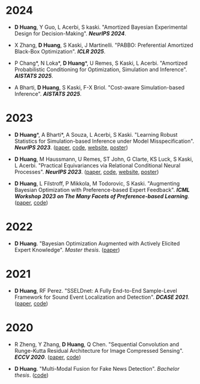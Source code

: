 # 2024

- **D Huang**, Y Guo, L Acerbi, S kaski. "Amortized Bayesian Experimental Design for Decision-Making". ***NeurIPS 2024***.

- X Zhang, **D Huang**, S Kaski, J Martinelli. "PABBO: Preferential Amortized Black-Box Optimization". ***ICLR 2025***.

- P Chang\*, N Loka\*, **D Huang**\*, U Remes, S Kaski, L Acerbi. "Amortized Probabilistic Conditioning for Optimization, Simulation and Inference". ***AISTATS 2025***. 

- A Bharti, **D Huang**, S Kaski, F-X Briol. "Cost-aware Simulation-based Inference". ***AISTATS 2025***.

# 2023

- **D Huang**\*, A Bharti\*, A Souza, L Acerbi, S Kaski. "Learning Robust Statistics for Simulation-based Inference under Model Misspecification". ***NeurIPS 2023***. ([paper](https://proceedings.neurips.cc/paper_files/paper/2023/hash/16c5b4102a6b6eb061e502ce6736ad8a-Abstract-Conference.html), [code](https://github.com/huangdaolang/robust-sbi), [website](https://neurips.cc/virtual/2023/poster/71604), [poster](https://neurips.cc/media/PosterPDFs/NeurIPS%202023/71604.png?t=1701420634.256249))

- **D Huang**, M Haussmann, U Remes, ST John, G Clarte, KS Luck, S Kaski, L Acerbi. "Practical Equivariances via Relational Conditional Neural Processes". ***NeurIPS 2023***. 
([paper](https://proceedings.neurips.cc/paper_files/paper/2023/hash/5d1a382162cb5ed326f1d3dbbfac4c82-Abstract-Conference.html), [code](https://github.com/acerbilab/relational-neural-processes), [website](https://neurips.cc/virtual/2023/poster/69998), [poster](https://neurips.cc/media/PosterPDFs/NeurIPS%202023/69998.png?t=1701903028.6444633))

- **D Huang**, L Filstroff, P Mikkola, M Todorovic, S Kaski. "Augmenting Bayesian Optimization with Preference-based Expert Feedback". ***ICML Workshop 2023 on The Many Facets of Preference-based Learning***. ([paper](https://arxiv.org/abs/2208.08742), [code](https://github.com/huangdaolang/pbnn-bo))

# 2022
- **D Huang**. "Bayesian Optimization Augmented with Actively Elicited Expert Knowledge". *Master thesis*. ([paper](https://aaltodoc.aalto.fi/handle/123456789/115226))


# 2021
- **D Huang**, RF Perez. "SSELDnet: A Fully End-to-End Sample-Level Framework for Sound Event Localization and Detection". ***DCASE 2021***. ([paper](https://dcase.community/documents/challenge2021/technical_reports/DCASE2021_Huang_24_t3.pdf), [code](https://github.com/huangdaolang/DCASE2021-SELD))


# 2020

- R Zheng, Y Zhang, **D Huang**, Q Chen. "Sequential Convolution and Runge-Kutta Residual Architecture for Image Compressed Sensing". ***ECCV 2020***. ([paper](https://www.ecva.net/papers/eccv_2020/papers_ECCV/papers/123540222.pdf), [code](https://github.com/huangdaolang/RK-CCSNet))

- **D Huang**. "Multi-Modal Fusion for Fake News Detection". *Bachelor thesis*. ([code](https://github.com/huangdaolang/Multimodal-Fusion-Fake-News-Detection))
